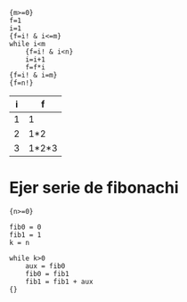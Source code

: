 ```
{m>=0}
f=1
i=1
{f=i! & i<=m}
while i<m
	{f=i! & i<n}
	i=i+1
	f=f*i
{f=i! & i=m}
{f=n!}
```

| i   | f       |
| --- | ------- |
| 1   | 1       |
| 2   | 1\*2    |
| 3   | 1\*2\*3 |

# Ejer serie de fibonachi
```
{n>=0}

fib0 = 0
fib1 = 1
k = n

while k>0
	aux = fib0
	fib0 = fib1
	fib1 = fib1 + aux
{}
```
